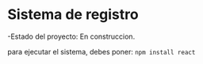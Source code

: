 <h1>Sistema de registro</h1>

-Estado del proyecto: En construccion.

para ejecutar el sistema, debes poner:
```npm install react```
